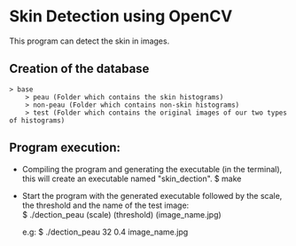 # Skin Detection using OpenCV 

This program can detect the skin in images.


## Creation of the database
    > base 
        > peau (Folder which contains the skin histograms)
        > non-peau (Folder which contains non-skin histograms)
        > test (Folder which contains the original images of our two types of histograms)


## Program execution:
- Compiling the program and generating the executable (in the terminal), this will create an executable named "skin_dection".
    $ make

- Start the program with the generated executable followed by the scale, the threshold and the name of the test image:    
    $ ./dection_peau (scale) (threshold) (image_name.jpg)
    
    e.g: $ ./dection_peau 32 0.4 image_name.jpg



